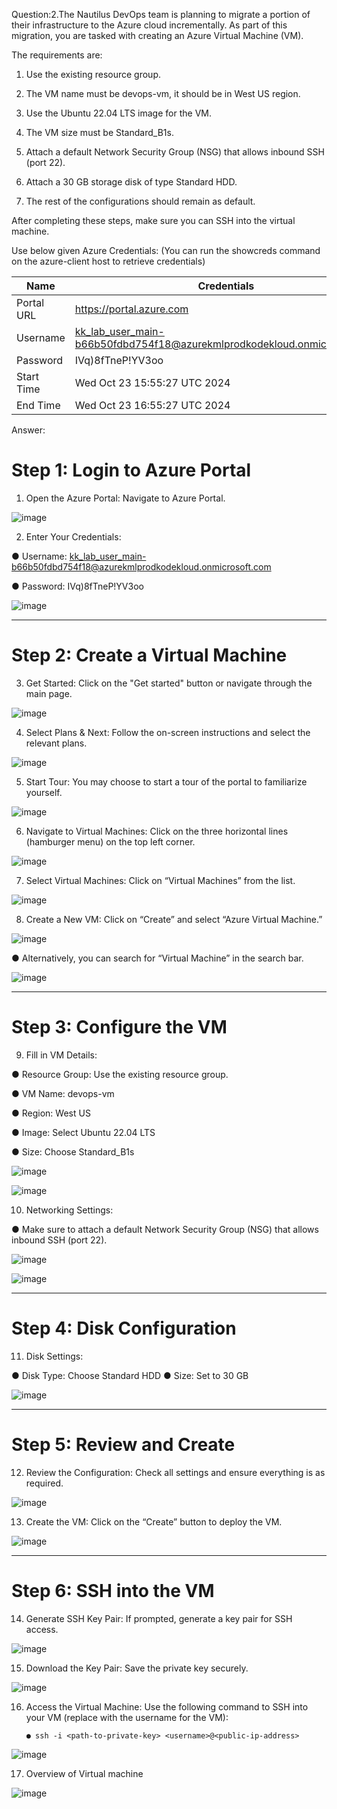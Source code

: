 Question:2.The Nautilus DevOps team is planning to migrate a portion of their infrastructure to the Azure cloud incrementally. As part of this migration, you are tasked with creating an Azure Virtual Machine (VM).

The requirements are:

1) Use the existing resource group.

2) The VM name must be devops-vm, it should be in West US region.

3) Use the Ubuntu 22.04 LTS image for the VM.

4) The VM size must be Standard_B1s.

5) Attach a default Network Security Group (NSG) that allows inbound SSH (port 22).

6) Attach a 30 GB storage disk of type Standard HDD.

7) The rest of the configurations should remain as default.

After completing these steps, make sure you can SSH into the virtual machine.

Use below given Azure Credentials: (You can run the showcreds command on the azure-client host to retrieve credentials)



|    Name       |   Credentials                                                           |
| ------------- | ----------------------------------------------------------------------- |
| Portal URL	  |	https://portal.azure.com											                          |
| Username   	  | kk_lab_user_main-b66b50fdbd754f18@azurekmlprodkodekloud.onmicrosoft.com |
| Password	    |  IVq)8fTneP!YV3oo												                         		    |
| Start Time	  |	Wed Oct 23 15:55:27 UTC 2024 								                       		  |
| End Time	    |Wed Oct 23 16:55:27 UTC 2024 							                			        |

Answer:

# Step 1: Login to Azure Portal

1. Open the Azure Portal: Navigate to Azure Portal.

![image](https://github.com/user-attachments/assets/789f51f0-0b7d-4e39-b08f-8ba3127ff40d)

2. Enter Your Credentials:

● Username: kk_lab_user_main-b66b50fdbd754f18@azurekmlprodkodekloud.onmicrosoft.com

● Password: IVq)8fTneP!YV3oo

![image](https://github.com/user-attachments/assets/c055fc59-c7e3-42bd-a5fa-c78290215cc8)

---------------------------------------------------------------------------------------------------

# Step 2: Create a Virtual Machine

3. Get Started: Click on the "Get started" button or navigate through the main page.

![image](https://github.com/user-attachments/assets/b4eb8065-f6d5-48c1-a4f0-e92ecfb5d3cf)

4. Select Plans & Next: Follow the on-screen instructions and select the relevant plans.

![image](https://github.com/user-attachments/assets/a0602dc4-8017-4756-9407-d6cf8945d31e)

5. Start Tour: You may choose to start a tour of the portal to familiarize yourself.

![image](https://github.com/user-attachments/assets/40196b8a-5531-44fc-bc6e-651d3460d299)

6. Navigate to Virtual Machines: Click on the three horizontal lines (hamburger menu) on the top left corner.

![image](https://github.com/user-attachments/assets/7e5ef92c-7323-48bc-a5a6-665608e9caa4)

7. Select Virtual Machines: Click on “Virtual Machines” from the list.

![image](https://github.com/user-attachments/assets/87ba5ac1-fe1d-47be-ba6e-f8ec476e0a78)

8. Create a New VM: Click on “Create” and select “Azure Virtual Machine.”

![image](https://github.com/user-attachments/assets/8016573a-2455-4081-b9fd-2597bd164a33)
  
● Alternatively, you can search for “Virtual Machine” in the search bar.

![image](https://github.com/user-attachments/assets/f9981d05-f83f-4d2d-b4aa-33b984e4bb85)

---------------------------------------------------------------------------------------------------

# Step 3: Configure the VM

9. Fill in VM Details:

● Resource Group: Use the existing resource group.

● VM Name: devops-vm

● Region: West US

● Image: Select Ubuntu 22.04 LTS

● Size: Choose Standard_B1s

![image](https://github.com/user-attachments/assets/404f2ebd-a3a3-441f-a16e-0345c92f505b)

![image](https://github.com/user-attachments/assets/741e855e-a1d3-41c8-983e-c56b81a2297a)

10. Networking Settings:

● Make sure to attach a default Network Security Group (NSG) that allows inbound SSH (port 22).

![image](https://github.com/user-attachments/assets/d5574785-cbb0-430d-9985-8102a7a24b0a)

![image](https://github.com/user-attachments/assets/bbceafdf-bc8c-429d-8832-c05911f722ca)

---------------------------------------------------------------------------------------------------

# Step 4: Disk Configuration

11. Disk Settings:

● Disk Type: Choose Standard HDD
● Size: Set to 30 GB

![image](https://github.com/user-attachments/assets/8c7487c0-7f31-4a28-8aff-31368442b1a8)

---------------------------------------------------------------------------------------------------

# Step 5: Review and Create

12. Review the Configuration: Check all settings and ensure everything is as required.

![image](https://github.com/user-attachments/assets/c81193da-3c17-49a3-96f2-78184ecb2712)

13. Create the VM: Click on the “Create” button to deploy the VM.

![image](https://github.com/user-attachments/assets/b9fd4725-e31f-4bca-a312-d3a6e22b3111)

---------------------------------------------------------------------------------------------------

# Step 6: SSH into the VM

14. Generate SSH Key Pair: If prompted, generate a key pair for SSH access.

![image](https://github.com/user-attachments/assets/9b40751a-e77b-4c38-b78e-314af004335a)

15. Download the Key Pair: Save the private key securely.

![image](https://github.com/user-attachments/assets/efcf666e-6a72-4b66-9e7e-27e71a45969a)

16. Access the Virtual Machine: Use the following command to SSH into your VM (replace <username> with the username for the VM):

        ● ssh -i <path-to-private-key> <username>@<public-ip-address>

![image](https://github.com/user-attachments/assets/42e23a9c-7884-4eaf-a7ef-842f709fc1eb)

17. Overview of Virtual machine

![image](https://github.com/user-attachments/assets/12b8dea3-46bf-441c-b684-d1158d1afad1)
